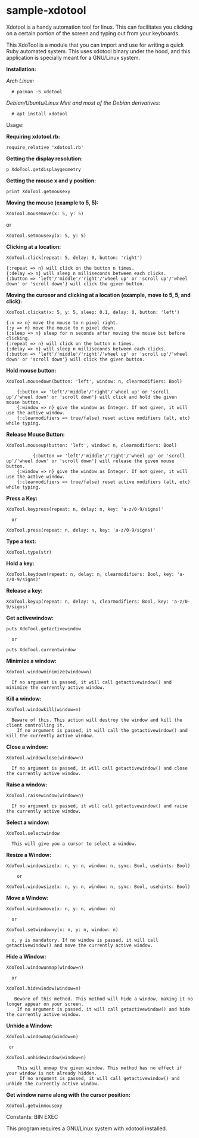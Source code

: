 # sample-xdotool
Xdotool is a handy automation tool for linux. This can facilitates you clicking on a certain portion of the screen and typing out from your keyboards.

This XdoTool is a module that you can import and use for writing a quick Ruby automated system.
This uses xdotool binary under the hood, and this application is specially meant for a GNU/Linux system.

**Installation:**

  *Arch Linux:*
  
      # pacman -S xdotool
      
  *Debian/Ubuntu/Linux Mint and most of the Debian derivatives:*
  
      # apt install xdotool
      
Usage:

**Requiring xdotool.rb:**

  `require_relative 'xdotool.rb'`
  
**Getting the display resolution:**

  `p XdoTool.getdisplaygeometry`
  
**Getting the mouse x and y position:**

  `print XdoTool.getmousexy`

**Moving the mouse (example to 5, 5):**

  `XdoTool.mousemove(x: 5, y: 5)`

  or

  `XdoTool.setmousexy(x: 5, y: 5)`


**Clicking at a location:**

  `XdoTool.click(repeat: 5, delay: 0, button: 'right')`

    {:repeat => n} will click on the button n times.
    {:delay => n} will sleep n milliseconds between each clicks.
    {:button => 'left'/'middle'/'right'/'wheel up' or 'scroll up'/'wheel down' or 'scroll down'} will click the given button.

**Moving the curosor and clicking at a location (example, move to 5, 5, and click):**

  `XdoTool.clickat(x: 5, y: 5, sleep: 0.1, delay: 0, button: 'left')`

    {:x => n} move the mouse to n pixel right.
    {:y => n} move the mouse to n pixel down.
    {:sleep => n} sleep for n seconds after moving the mouse but before clicking.
    {:repeat => n} will click on the button n times.
    {:delay => n} will sleep n milliseconds between each clicks.
    {:button => 'left'/'middle'/'right'/'wheel up' or 'scroll up'/'wheel down' or 'scroll down'} will click the given button.

**Hold mouse button:**

  `XdoTool.mousedown(button: 'left', window: n, clearmodifiers: Bool)`

        {:button => 'left'/'middle'/'right'/'wheel up' or 'scroll up'/'wheel down' or 'scroll down'} will click and hold the given  mouse button.
        {:window => n} give the window as Integer. If not given, it will use the active window.
        {:clearmodifiers => true/false} reset active modifiers (alt, etc) while typing.
        
 
**Release Mouse Button:**
 
   `XdoTool.mouseup(button: 'left', window: n, clearmodifiers: Bool)`

              {:button => 'left'/'middle'/'right'/'wheel up' or 'scroll up'/'wheel down' or 'scroll down'} will release the given mouse button.
        {:window => n} give the window as Integer. If not given, it will use the active window.
        {:clearmodifiers => true/false} reset active modifiers (alt, etc) while typing.

**Press a Key:**

   `XdoTool.keypress(repeat: n, delay: n, key: 'a-z/0-9/signs)'`
    
      or
      
   `XdoTool.press(repeat: n, delay: n, key: 'a-z/0-9/signs)'`
    
**Type a text:**

   `XdoTool.type(str)`

**Hold a key:**

   `XdoTool.keydown(repeat: n, delay: n, clearmodifiers: Bool, key: 'a-z/0-9/signs)'`

**Release a key:**

   `XdoTool.keyup(repeat: n, delay: n, clearmodifiers: Bool, key: 'a-z/0-9/signs)'`
    
**Get activewindow:**

   `puts XdoTool.getactivewindow`
    
      or
     
   `puts XdoTool.currentwindow`
    
**Minimize a window:**

   `XdoTool.windowminimize(window=n)`
    
      If no argument is passed, it will call getactivewindow() and minimize the currently active window.
      
**Kill a window:**

   `XdoTool.windowkill(window=n)`
    
      Beware of this. This action will destroy the window and kill the client controlling it.
        If no argument is passed, it will call the getactivewindow() and kill the currently active window.
      
**Close a window:**

   `XdoTool.windowclose(window=n)`
    
      If no argument is passed, it will call getactivewindow() and close the currently active window.

**Raise a window:**

   `XdoTool.raisewindow(window=n)`

      If no argument is passed, it will call getactivewindow() and raise the currently active window.
      
**Select a window:**

   `XdoTool.selectwindow`
  
      This will give you a cursor to select a window.
      
**Resize a Window:**

   `XdoTool.windowsize(x: n, y: n, window: n, sync: Bool, usehints: Bool)`

        or
        
   `XdoTool.windowsize(x: n, y: n, window: n, sync: Bool, usehints: Bool)`

**Move a Window:**

   `XdoTool.windowmove(x: n, y: n, window: n)`
    
      or
      
   `XdoTool.setwindowxy(x: n, y: n, window: n)`


      x, y is mandatory. If no window is passed, it will call getactivewindow() and move the currently active window.
      
**Hide a Window:**

   `XdoTool.windowunmap(window=n)`
    
      or
      
   `XdoTool.hidewindow(window=n)`
    
       Beware of this method. This method will hide a window, making it no longer appear on your screen.
        If no argument is passed, it will call getactivewindow() and hide the currently active window.
       
**Unhide a Window:**

   `XdoTool.windowmap(window=n)`
    
     or
      
   `XdoTool.unhidewindow(window=n)`
    
        This will unmap the given window. This method has no effect if your window is not already hidden.
         If no argument is passed, it will call getactivewindow() and unhide the currently active window.
         
**Get window name along with the cursor position:**

   `XdoTool.getwinmousexy`
 
 
 Constants:
  BIN
  EXEC
  
This program requires a GNU/Linux system with xdotool installed.
